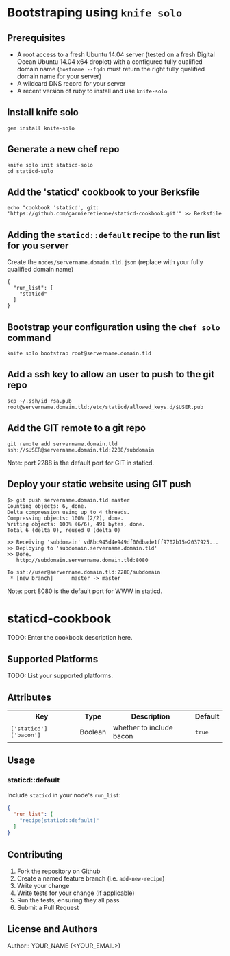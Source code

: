 # Bootstraping using `knife solo`

## Prerequisites

* A root access to a fresh Ubuntu 14.04 server (tested on a fresh Digital Ocean Ubuntu 14.04 x64 droplet) with a configured fully qualified domain name (`hostname --fqdn` must return the right fully qualified domain name for your server)
* A wildcard DNS record for your server
* A recent version of ruby to install and use `knife-solo`

## Install knife solo

`gem install knife-solo`

## Generate a new chef repo

```
knife solo init staticd-solo
cd staticd-solo
```

## Add the 'staticd' cookbook to your Berksfile

`echo "cookbook 'staticd', git: 'https://github.com/garnieretienne/staticd-cookbook.git'" >> Berksfile`

## Adding the `staticd::default` recipe to the run list for you server

Create the `nodes/servername.domain.tld.json` (replace with your fully qualified domain name)
```
{
  "run_list": [
    "staticd"
  ]
}
```

## Bootstrap your configuration using the `chef solo` command

`knife solo bootstrap root@servername.domain.tld`

## Add a ssh key to allow an user to push to the git repo

`scp ~/.ssh/id_rsa.pub root@servername.domain.tld:/etc/staticd/allowed_keys.d/$USER.pub`

## Add the GIT remote to a git repo

`git remote add servername.domain.tld ssh://$USER@servername.domain.tld:2288/subdomain`

Note: port 2288 is the default port for GIT in staticd.

## Deploy your static website using GIT push

```
$> git push servername.domain.tld master
Counting objects: 6, done.
Delta compression using up to 4 threads.
Compressing objects: 100% (2/2), done.
Writing objects: 100% (6/6), 491 bytes, done.
Total 6 (delta 0), reused 0 (delta 0)

>> Receiving 'subdomain' vd8bc945d4e949df00dbade1ff9702b15e2037925...
>> Deploying to 'subdomain.servername.domain.tld'
>> Done.
   http://subdomain.servername.domain.tld:8080

To ssh://user@servername.domain.tld:2288/subdomain
 * [new branch]      master -> master
```

Note: port 8080 is the default port for WWW in staticd.

# staticd-cookbook

TODO: Enter the cookbook description here.

## Supported Platforms

TODO: List your supported platforms.

## Attributes

<table>
  <tr>
    <th>Key</th>
    <th>Type</th>
    <th>Description</th>
    <th>Default</th>
  </tr>
  <tr>
    <td><tt>['staticd']['bacon']</tt></td>
    <td>Boolean</td>
    <td>whether to include bacon</td>
    <td><tt>true</tt></td>
  </tr>
</table>

## Usage

### staticd::default

Include `staticd` in your node's `run_list`:

```json
{
  "run_list": [
    "recipe[staticd::default]"
  ]
}
```

## Contributing

1. Fork the repository on Github
2. Create a named feature branch (i.e. `add-new-recipe`)
3. Write your change
4. Write tests for your change (if applicable)
5. Run the tests, ensuring they all pass
6. Submit a Pull Request

## License and Authors

Author:: YOUR_NAME (<YOUR_EMAIL>)
